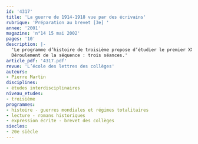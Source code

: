 ```yaml
---
id: '4317'
title: 'La guerre de 1914-1918 vue par des écrivains'
rubrique: 'Préparation au brevet [3e] '
annee: '2001'
magazine: 'n°14 15 mai 2002'
pages: '10'
description: |-
  'Le programme d’histoire de troisième propose d’étudier le premier XXe siècle de 1914 à 1945 en l’articulant autour des thèmes « guerres, démocratie, totalitarisme ». La première des quatre séquences doit aborder « La Première Guerre mondiale et ses conséquences ». À cette occasion, il est prévu d’étudier un roman, comprenons des extraits d’un roman ou « un témoignage sur la guerre de 1914-1918 ». Cette étude propose un choix de courts textes, essentiellement littéraires, qui peuvent servir de support pédagogique aux professeurs d’histoire et de français dans le cadre d’une approche interdisciplinaire. Trois groupements sont proposés. Les textes n’ont pas vocation à être tous étudiés : il s’agit plutôt d’une « base de données » que les professeurs pourront utiliser à leur gré, par exemple, pour des exercices de documents ou comme point de départ d’un exercice d’argumentation. Cette approche peut également être l’occasion de préciser le statut du texte littéraire en histoire. D’un point de vue du sens, l’idée clé à transmettre aux élèves est que la Première Guerre mondiale, cette « boucherie héroïque », est le creuset dont les « démocraties » sortent minées : la « guerre totale » a bien enfanté le « totalitarisme ».
  Déroulement de la séquence : trois séances.'
article_pdf: '4317.pdf'
revue: 'L’école des lettres des collèges'
auteurs:
- Pierre Martin
disciplines:
- études interdisciplinaires
niveau_etudes:
- troisième
programmes:
- histoire - guerres mondiales et régimes totalitaires
- lecture - romans historiques
- expression écrite - brevet des collèges
siecles:
- 20e siècle
---
```

